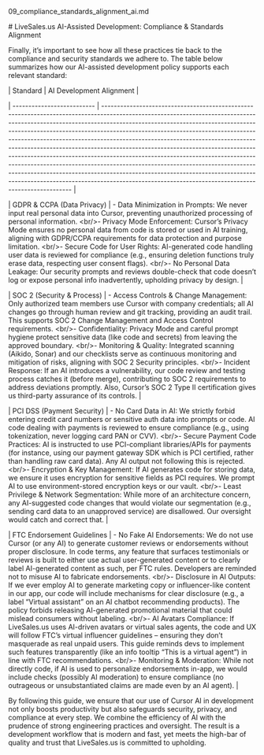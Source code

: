 09\_compliance\_standards\_alignment\_ai.md

\# LiveSales.us AI-Assisted Development: Compliance & Standards Alignment

Finally, it’s important to see how all these practices tie back to the compliance and security standards we adhere to. The table below summarizes how our AI-assisted development policy supports each relevant standard:

| Standard                   | AI Development Alignment                                                                                                                                                                                                                                                                                                                                                                                                                                                                                                                                                                                                                                                                                                                                                                           |

| \-------------------------- | \-------------------------------------------------------------------------------------------------------------------------------------------------------------------------------------------------------------------------------------------------------------------------------------------------------------------------------------------------------------------------------------------------------------------------------------------------------------------------------------------------------------------------------------------------------------------------------------------------------------------------------------------------------------------------------------------------------------------------------------------------------------------------------------------------- |

| GDPR & CCPA (Data Privacy) | \- Data Minimization in Prompts: We never input real personal data into Cursor, preventing unauthorized processing of personal information. \<br/\>- Privacy Mode Enforcement: Cursor’s Privacy Mode ensures no personal data from code is stored or used in AI training, aligning with GDPR/CCPA requirements for data protection and purpose limitation. \<br/\>- Secure Code for User Rights: AI-generated code handling user data is reviewed for compliance (e.g., ensuring deletion functions truly erase data, respecting user consent flags). \<br/\>- No Personal Data Leakage: Our security prompts and reviews double-check that code doesn’t log or expose personal info inadvertently, upholding privacy by design.                                                                |

| SOC 2 (Security & Process) | \- Access Controls & Change Management: Only authorized team members use Cursor with company credentials; all AI changes go through human review and git tracking, providing an audit trail. This supports SOC 2 Change Management and Access Control requirements. \<br/\>- Confidentiality: Privacy Mode and careful prompt hygiene protect sensitive data (like code and secrets) from leaving the approved boundary. \<br/\>- Monitoring & Quality: Integrated scanning (Aikido, Sonar) and our checklists serve as continuous monitoring and mitigation of risks, aligning with SOC 2 Security principles. \<br/\>- Incident Response: If an AI introduces a vulnerability, our code review and testing process catches it (before merge), contributing to SOC 2 requirements to address deviations promptly. Also, Cursor’s SOC 2 Type II certification gives us third-party assurance of its controls. |

| PCI DSS (Payment Security) | \- No Card Data in AI: We strictly forbid entering credit card numbers or sensitive auth data into prompts or code. AI code dealing with payments is reviewed to ensure compliance (e.g., using tokenization, never logging card PAN or CVV). \<br/\>- Secure Payment Code Practices: AI is instructed to use PCI-compliant libraries/APIs for payments (for instance, using our payment gateway SDK which is PCI certified, rather than handling raw card data). Any AI output not following this is rejected. \<br/\>- Encryption & Key Management: If AI generates code for storing data, we ensure it uses encryption for sensitive fields as PCI requires. We prompt AI to use environment-stored encryption keys or our vault. \<br/\>- Least Privilege & Network Segmentation: While more of an architecture concern, any AI-suggested code changes that would violate our segmentation (e.g., sending card data to an unapproved service) are disallowed. Our oversight would catch and correct that. |

| FTC Endorsement Guidelines | \- No Fake AI Endorsements: We do not use Cursor (or any AI) to generate customer reviews or endorsements without proper disclosure. In code terms, any feature that surfaces testimonials or reviews is built to either use actual user-generated content or to clearly label AI-generated content as such, per FTC rules. Developers are reminded not to misuse AI to fabricate endorsements. \<br/\>- Disclosure in AI Outputs: If we ever employ AI to generate marketing copy or influencer-like content in our app, our code will include mechanisms for clear disclosure (e.g., a label “Virtual assistant” on an AI chatbot recommending products). The policy forbids releasing AI-generated promotional material that could mislead consumers without labeling. \<br/\>- AI Avatars Compliance: If LiveSales.us uses AI-driven avatars or virtual sales agents, the code and UX will follow FTC’s virtual influencer guidelines – ensuring they don’t masquerade as real unpaid users. This guide reminds devs to implement such features transparently (like an info tooltip “This is a virtual agent”) in line with FTC recommendations. \<br/\>- Monitoring & Moderation: While not directly code, if AI is used to personalize endorsements in-app, we would include checks (possibly AI moderation) to ensure compliance (no outrageous or unsubstantiated claims are made even by an AI agent). |

By following this guide, we ensure that our use of Cursor AI in development not only boosts productivity but also safeguards security, privacy, and compliance at every step. We combine the efficiency of AI with the prudence of strong engineering practices and oversight. The result is a development workflow that is modern and fast, yet meets the high-bar of quality and trust that LiveSales.us is committed to upholding.


